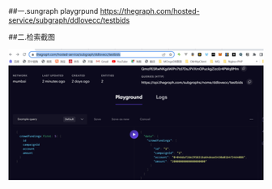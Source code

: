 ##一.sungraph playgrpund
    https://thegraph.com/hosted-service/subgraph/ddlovecc/testbids
    
##二.检索截图

![image](https://github.com/DDLOVECC/TheGraphEvent/blob/master/dd.png)
